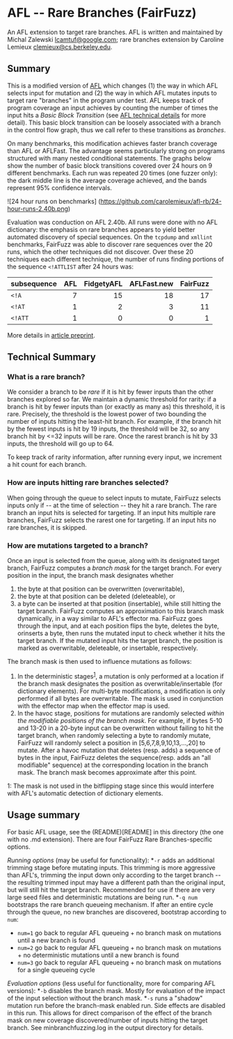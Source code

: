 # AFL -- Rare Branches (FairFuzz)

An AFL extension to target rare branches. AFL is written and maintained by Michal Zalewski <lcamtuf@google.com>; rare branches extension by Caroline Lemieux <clemieux@cs.berkeley.edu>.


## Summary

This is a modified version of [AFL](http://lcamtuf.coredump.cx/afl/) which changes (1) the way in which AFL selects input for mutation and (2) the way in which AFL mutates inputs to target rare "branches" in the program under test. AFL keeps track of program coverage an input achieves by counting the number of times the input hits a _Basic Block Transition_ (see [AFL technical details](http://lcamtuf.coredump.cx/afl/technical_details.txt) for more detail). This basic block transition can be loosely associated with a branch in the control flow graph, thus we call refer to these transitions as _branches_.

On many benchmarks, this modification achieves faster branch coverage than AFL or AFLFast. The advantage seems particularly strong on programs structured with many nested conditional statements. The graphs below show the number of basic block transitions covered over 24 hours on 9 different benchmarks. Each run was repeated 20 times (one fuzzer only): the dark middle line is the average coverage achieved, and the bands represent 95% confidence intervals.

![24 hour runs on benchmarks]
(https://github.com/carolemieux/afl-rb/24-hour-runs-2.40b.png)

Evaluation was conduction on AFL 2.40b. All runs were done with no AFL dictionary: the emphasis on rare branches appears to yield better automated discovery of special sequences. On the `tcpdump` and `xmllint` benchmarks, FairFuzz was able to discover rare sequences over the 20 runs, which the other techniques did not discover. Over these 20 techniques each different technique, the number of runs finding portions of the sequence `<!ATTLIST` after 24 hours was:

| subsequence | AFL | FidgetyAFL | AFLFast.new | FairFuzz|
| ------ | --------: | --------: | --------: | --------: |
| `<!A` |  7 | 15 | 18| 17|
| `<!AT` |  1 | 2 | 3| 11|
| `<!ATT` |  1 | 0 | 0| 1|

More details in [article preprint](TODO).


## Technical Summary

### What is a rare branch?

We consider a branch to be _rare_ if it is hit by fewer inputs than the other branches explored so far. We maintain a dynamic threshold for rarity: if a branch is hit by fewer inputs than (or exactly as many as) this threshold, it is rare. Precisely, the threshold is the lowest power of two bounding the number of inputs hitting the least-hit branch. For example, if the branch hit by the fewest inputs is hit by 19 inputs, the threshold will be 32, so any branch hit by <=32 inputs will be rare. Once the rarest branch is hit by 33 inputs, the threshold will go up to 64. 

To keep track of rarity information, after running every input, we increment a hit count for each branch. 

### How are inputs hitting rare branches selected?

When going through the queue to select inputs to mutate, FairFuzz selects inputs only if -- at the time of selection -- they hit a rare branch. The rare branch an input hits is selected for targeting. If an input hits multiple rare branches, FairFuzz selects the rarest one for targeting. If an input hits no rare branches, it is skipped.

### How are mutations targeted to a branch?

Once an input is selected from the queue, along with its designated target branch, FairFuzz computes a _branch mask_ for the target branch. For every position in the input, the branch mask designates whether
1. the byte at that position can be overwritten (overwritable),
2. the byte at that position can be deleted (deleteable), or
3. a byte can be inserted at that position (insertable),
while still hitting the target branch. FairFuzz computes an approximation to this branch mask dynamically, in a way similar to AFL's effector ma. FairFuzz goes through the input, and at each position flips the byte, deletes the byte, orinserts a byte, then runs the mutated input to check whether it hits the target branch. If the mutated input hits the target branch, the position is marked as overwritable, deleteable, or insertable, respectively.

The branch mask is then used to influence mutations as follows:
1. In the deterministic stages<sup>[1](#footnote1)</sup>, a mutation is only performed at a location if the branch mask designates the position as overwritable/insertable (for dictionary elements). For multi-byte modifications, a modification is only performed if all bytes are overwritable. The mask is used in conjunction with the effector map when the effector map is used.
2. In the havoc stage, positions for mutations are randomly selected _within the modifiable positions of the branch mask_. For example, if bytes 5-10 and 13-20 in a 20-byte input can be overwritten without failing to hit the target branch, when randomly selecting a byte to randomly mutate, FairFuzz will randomly select a position in [5,6,7,8,9,10,13,...,20] to mutate. After a havoc mutation that deletes (resp. adds) a sequence of bytes in the input, FairFuzz deletes the sequence(resp. adds an "all modifiable" sequence) at the corresponding location in the branch mask. The branch mask becomes approximate after this point.


<a name="footnote1">1</a>: The mask is not used in the bitflipping stage since this would interfere with AFL's automatic detection of dictionary elements. 


## Usage summary

For basic AFL usage, see the (README)[README] in this directory (the one with no .md extension). There are four FairFuzz Rare Branches-specific options.

*Running options* (may be useful for functionality):
*`-r` adds an additional trimming stage before mutating inputs. This trimming is more aggressive than AFL's, trimming the input down only according to the target branch -- the resulting trimmed input may have a different path than the original input, but will still hit the target branch. Recommended for use if there are very large seed files and deterministic mutations are being run.
*`-q num` bootstraps the rare branch queueing mechanism. If after an entire cycle through the queue, no new branches are discovered, bootstrap according to `num`:
* `num=1` go back to regular AFL queueing + no branch mask on mutations until a new branch is found
* `num=2` go back to regular AFL queueing + no branch mask on mutations + no deterministic mutations until a new branch is found
* `num=3` go back to regular AFL queueing + no branch mask on mutations for a single queueing cycle

*Evaluation options* (less useful for functionality, more for comparing AFL versions):
*`-b` disables the branch mask. Mostly for evaluation of the impact of the input selection without the branch mask. 
*`-s` runs a "shadow" mutation run before the branch-mask enabled run. Side effects are disabled in this run. This allows for direct comparison of the effect of the branch mask on new coverage discovered/number of inputs hitting the target branch. See minbranchfuzzing.log in the output directory for details.






